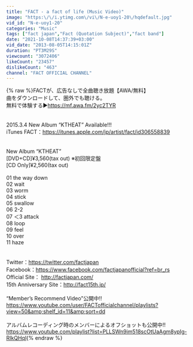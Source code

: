 ```yaml
---
title: "FACT - a fact of life (Music Video)"
image: "https:\/\/i.ytimg.com\/vi\/N-e-uoy1-20\/hqdefault.jpg"
vid_id: "N-e-uoy1-20"
categories: "Music"
tags: ["fact japan","Fact (Quotation Subject)","fact band"]
date: "2021-10-08T14:37:39+03:00"
vid_date: "2013-08-05T14:15:01Z"
duration: "PT3M29S"
viewcount: "3072406"
likeCount: "23457"
dislikeCount: "463"
channel: "FACT OFFICIAL CHANNEL"
---
```

{% raw %}FACTが、広告なしで全曲聴き放題【AWA/無料】<br />曲をダウンロードして、圏外でも聴ける。<br />無料で体験する▶<a rel="nofollow" target="blank" href="https://mf.awa.fm/2yc2TYR">https://mf.awa.fm/2yc2TYR</a><br /><br /><br />2015.3.4 New Album “KTHEAT” Available!!!<br />iTunes FACT：<a rel="nofollow" target="blank" href="https://itunes.apple.com/jp/artist/fact/id306558839">https://itunes.apple.com/jp/artist/fact/id306558839</a><br /><br /><br />New Album “KTHEAT”<br />[DVD+CD]¥3,560(tax out) ※初回限定盤<br />[CD Only]¥2,560(tax out)<br /><br />01 the way down  <br />02 wait  <br />03 worm  <br />04 stick  <br />05 swallow  <br />06 2-2  <br />07 ＜3 attack  <br />08 loop  <br />09 feel  <br />10 over  <br />11 haze  <br /><br /><br />Twitter：<a rel="nofollow" target="blank" href="https://twitter.com/factjapan">https://twitter.com/factjapan</a><br />Facebook：<a rel="nofollow" target="blank" href="https://www.facebook.com/factjapanofficial?ref=br_rs">https://www.facebook.com/factjapanofficial?ref=br_rs</a><br />Official Site： <a rel="nofollow" target="blank" href="http://factjapan.com/">http://factjapan.com/</a><br />15th Anniversary Site：<a rel="nofollow" target="blank" href="http://fact15th.jp/">http://fact15th.jp/</a><br /><br />“Member’s Recommend Video”公開中!!<br /><a rel="nofollow" target="blank" href="https://www.youtube.com/user/FACTofficialchannel/playlists?view=50&amp;shelf_id=11&amp;sort=dd">https://www.youtube.com/user/FACTofficialchannel/playlists?view=50&amp;shelf_id=11&amp;sort=dd</a><br /><br />アルバムレコーディング時のメンバーによるオフショットも公開中!!<br /><a rel="nofollow" target="blank" href="https://www.youtube.com/playlist?list=PLLSWn9im518scOtUaAgm8ypIg-RIkQHql">https://www.youtube.com/playlist?list=PLLSWn9im518scOtUaAgm8ypIg-RIkQHql</a>{% endraw %}

